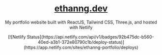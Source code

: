 <h1 align="center"><a href="https://ethanng.dev" target="_blank" rel="noopener noreferrer">ethanng.dev</a></h1>

<p align="center">
  My portfolio website built with ReactJS, Tailwind CSS, Three.js, and hosted with Netlify
</p>
<p align="center">
  [![Netlify Status](https://api.netlify.com/api/v1/badges/92b475dc-b560-40ed-a3b1-372e80790c1b/deploy-status)](https://app.netlify.com/sites/ethanng-portfolio/deploys)
 </p>
